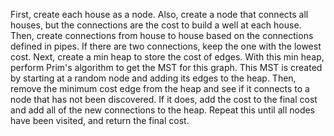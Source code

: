 First, create each house as a node. Also, create a node that connects all houses, but the connections are the cost to build a well at each house. Then, create connections from house to house based on the connections defined in pipes. If there are two connections, keep the one with the lowest cost. Next, create a min heap to store the cost of edges. With this min heap, perform Prim's algorithm to get the MST for this graph. 
This MST is created by starting at a random node and adding its edges to the heap. Then, remove the minimum cost edge from the heap and see if it connects to a node that has not been discovered. If it does, add the cost to the final cost and add all of the new connections to the heap. Repeat this until all nodes have been visited, and return the final cost.
